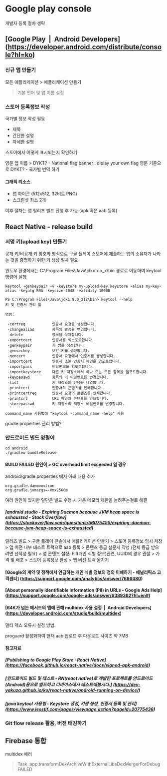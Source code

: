 # Google play console
개발자 등록 절차 생략

## [Google Play  |  Android Developers] (https://developer.android.com/distribute/console?hl=ko)
### 신규 앱 만들기
모든 애플리케이션 > 애플리케이션 만들기
> 기본 언어 및 앱 이름 설정

### 스토어 등록정보 작성
국가별 정보 작성 필요
- 제목 
- 간단한 설명 
- 자세한 설명
   
스토어에서 어떻게 표시되는지 확인하기

영문 앱 이름 > DYKT? - National flag banner : diplay your own flag
영문 기준으로 DYKT? - 국가별 번역 하기
#### 그래픽 리소스
- 앱 아이콘 (512x512, 32비트 PNG)
- 스크린샷 최소 2개

이후 절차는 앱 릴리즈 빌드 진행 후 가능 (apk 혹은 aab 등록)


## React Native - release build
### 서명 키(upload key) 만들기
공개 키/비공개 키 암호화 방식으로 구글 플레이 스토어에 제출하는 앱의 소유자가 나라는 것을 증명하기 위한 키 생성 절차 필요

윈도우 환경에서는 C:\Program Files\Java\jdkx.x.x_x\bin 경로로 이동하여 keytool 명령어 실행
```
keytool -genkeypair -v -keystore my-upload-key.keystore -alias my-key-alias -keyalg RSA -keysize 2048 -validity 10000
```

```
PS C:\Program Files\Java\jdk1.8.0_212\bin> keytool --help
키 및 인증서 관리 툴

명령:

 -certreq            인증서 요청을 생성합니다.
 -changealias        항목의 별칭을 변경합니다.
 -delete             항목을 삭제합니다.
 -exportcert         인증서를 익스포트합니다.
 -genkeypair         키 쌍을 생성합니다.
 -genseckey          보안 키를 생성합니다.
 -gencert            인증서 요청에서 인증서를 생성합니다.
 -importcert         인증서 또는 인증서 체인을 임포트합니다.
 -importpass         비밀번호를 임포트합니다.
 -importkeystore     다른 키 저장소에서 하나 또는 모든 항목을 임포트합니다.
 -keypasswd          항목의 키 비밀번호를 변경합니다.
 -list               키 저장소의 항목을 나열합니다.
 -printcert          인증서의 콘텐츠를 인쇄합니다.
 -printcertreq       인증서 요청의 콘텐츠를 인쇄합니다.
 -printcrl           CRL 파일의 콘텐츠를 인쇄합니다.
 -storepasswd        키 저장소의 저장소 비밀번호를 변경합니다.

command_name 사용법에 "keytool -command_name -help" 사용
```

gradle.properties 관리 방법?

### 안드로이드 빌드 명령어
```
cd android
./gradlew bundleRelease
```
#### BUILD FAILED 원인이 > GC overhead limit exceeded 일 경우
android\gradle.properties 에서 아래 내용 추가
```
org.gradle.daemon=true
org.gradle.jvmargs=-Xmx2560m
```
여러 원인이 있지만 일단은 빌드 수행 시 가용 메모리 제한을 늘려주는걸로 해결
##### [android studio - Expiring Daemon because JVM heap space is exhausted - Stack Overflow] (https://stackoverflow.com/questions/56075455/expiring-daemon-because-jvm-heap-space-is-exhausted)



릴리즈 빌드 > 구글 플레이 콘솔에서 애플리케이션 만들기 > 스토어 등록정보 임시 저장 > 앱 버전 내부 테스트 트랙으로 aab 등록 > 콘텐츠 등급 설문지 작성 (전체 등급 받으려면 선작성 필요) > 앱 콘텐츠 설정: PII(개인 식별 정보)관련, UUID의 경우 괜찮 > 가격 및 배포 > 스토어 등록정보 완성 > 앱 버전 트랙 옮기기


#### [Google의 계약 및 정책에서 언급하는 개인 식별 정보의 정의 이해하기 - 애널리틱스 고객센터] (https://support.google.com/analytics/answer/7686480)
#### [About personally identifiable information (PII) in URLs - Google Ads Help] (https://support.google.com/google-ads/answer/6389382?hl=en#)

#### [64K가 넘는 메서드의 앱에 관해 multidex 사용 설정  |  Android Developers] (https://developer.android.com/studio/build/multidex)
멀티 덱스 오류시 설정 방법.

proguard 활성화하여 현재 aab 업로드 후 다운로드 사이즈 약 7MB

#### 참고자료
##### [Publishing to Google Play Store · React Native] (https://facebook.github.io/react-native/docs/signed-apk-android)
##### [안드로이드 빌드 및 테스트 - RN(react native)로 개발한 프로젝트를 안드로이드(Android)용으로 빌드하고 디바이스에서 테스트해봅시다.] (https://dev-yakuza.github.io/ko/react-native/android-running-on-device/)
##### [java keytool 사용법 - Keystore 생성, 키쌍 생성, 인증서 등록 및 관리] (https://www.lesstif.com/pages/viewpage.action?pageId=20775436)


### Git flow release 활용, 버전 태깅하기


## Firebase 통합
multidex 에러
> Task :app:transformDexArchiveWithExternalLibsDexMergerForDebug FAILED
